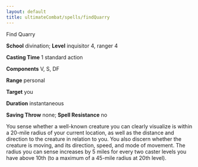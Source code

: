 ```yaml
---
layout: default
title: ultimateCombat/spells/findQuarry
---
```

Find Quarry

**School** divination; **Level** inquisitor 4, ranger 4

**Casting Time** 1 standard action

**Components** V, S, DF

**Range** personal

**Target** you

**Duration** instantaneous

**Saving Throw** none; **Spell Resistance** no

You sense whether a well-known creature you can clearly visualize is within a 20-mile radius of your current location, as well as the distance and direction to the creature in relation to you. You also discern whether the creature is moving, and its direction, speed, and mode of movement. The radius you can sense increases by 5 miles for every two caster levels you have above 10th (to a maximum of a 45-mile radius at 20th level).

